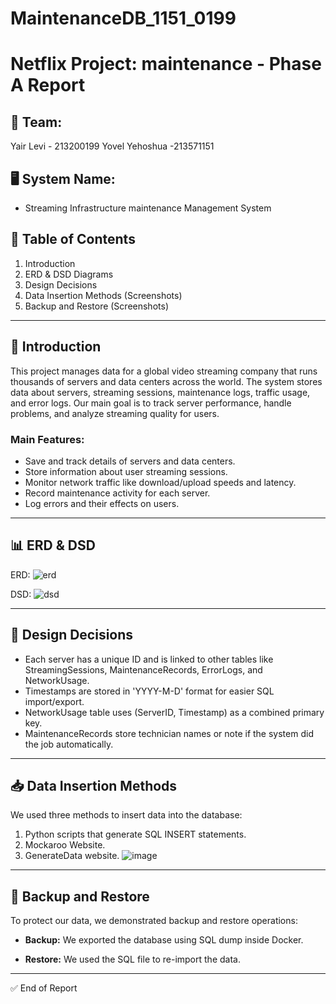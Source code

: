 # MaintenanceDB_1151_0199

# Netflix Project: maintenance - Phase A Report

## 👥 Team:

Yair Levi - 213200199
Yovel Yehoshua -213571151

## 🖥️ System Name:

* Streaming Infrastructure maintenance Management System


## 📑 Table of Contents

1. Introduction
2. ERD & DSD Diagrams
3. Design Decisions
4. Data Insertion Methods (Screenshots)
5. Backup and Restore (Screenshots)

---

## 📘 Introduction

This project manages data for a global video streaming company that runs thousands of servers and data centers across the world. The system stores data about servers, streaming sessions, maintenance logs, traffic usage, and error logs. Our main goal is to track server performance, handle problems, and analyze streaming quality for users.

### Main Features:

* Save and track details of servers and data centers.
* Store information about user streaming sessions.
* Monitor network traffic like download/upload speeds and latency.
* Record maintenance activity for each server.
* Log errors and their effects on users.

---

## 📊 ERD & DSD

ERD:
![erd](https://github.com/user-attachments/assets/01a60840-4e7c-40f5-934d-bd70fdb86ff6)

DSD:
![dsd](https://github.com/user-attachments/assets/f02e8f1d-d460-4ceb-931d-bd4794143668)


---

## 🔧 Design Decisions

* Each server has a unique ID and is linked to other tables like StreamingSessions, MaintenanceRecords, ErrorLogs, and NetworkUsage.
* Timestamps are stored in 'YYYY-M-D' format for easier SQL import/export.
* NetworkUsage table uses (ServerID, Timestamp) as a combined primary key.
* MaintenanceRecords store technician names or note if the system did the job automatically.

---

## 📥 Data Insertion Methods

We used three methods to insert data into the database:

1. Python scripts that generate SQL INSERT statements.
2. Mockaroo Website.
3. GenerateData website. 
![image](https://github.com/user-attachments/assets/0555f9a3-634f-4a23-b790-3bfef572d840)

---

## 💾 Backup and Restore

To protect our data, we demonstrated backup and restore operations:

* **Backup:** We exported the database using SQL dump inside Docker.

* **Restore:** We used the SQL file to re-import the data.


---

✅ End of Report
